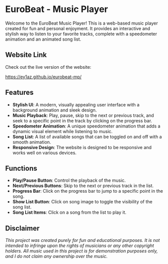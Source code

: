 # EuroBeat - Music Player

Welcome to the EuroBeat Music Player! This is a web-based music player created for fun and personal enjoyment. It provides an interactive and stylish way to listen to your favorite tracks, complete with a speedometer animation and an animated song list.

## Website Link

Check out the live version of the website:

<https://ey1az.github.io/eurobeat-mp/>

## Features

- **Stylish UI**: A modern, visually appealing user interface with a background animation and sleek design.
- **Music Playback**: Play, pause, skip to the next or previous track, and seek to a specific point in the track by clicking on the progress bar.
- **Speedometer Animation**: A unique speedometer animation that adds a dynamic visual element while listening to music.
- **Song List**: A list of available songs that can be toggled on and off with a smooth animation.
- **Responsive Design**: The website is designed to be responsive and works well on various devices.

## Functions

- **Play/Pause Button**: Control the playback of the music.
- **Next/Previous Buttons**: Skip to the next or previous track in the list.
- **Progress Bar**: Click on the progress bar to jump to a specific point in the song.
- **Show List Button**: Click on song image to toggle the visibility of the song list.
- **Song List Items**: Click on a song from the list to play it.

## Disclaimer

*This project was created purely for fun and educational purposes. It is not intended to infringe upon the rights of musicians or any other copyright holders. All music used in this project is for demonstration purposes only, and I do not claim any ownership over the music.*
